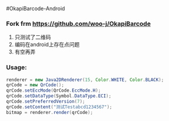 #OkapiBarcode-Android

### Fork frm https://github.com/woo-j/OkapiBarcode

1. 只测试了二维码
2. 编码在android上存在点问题
3. 有空再弄

### Usage:

```Java
renderer = new Java2DRenderer(15, Color.WHITE, Color.BLACK);
qrCode = new QrCode();
qrCode.setEccMode(QrCode.EccMode.H);
qrCode.setDataType(Symbol.DataType.ECI);
qrCode.setPreferredVersion(7);
qrCode.setContent("测试Testabcd1234567");
bitmap = renderer.render(qrCode);
```

